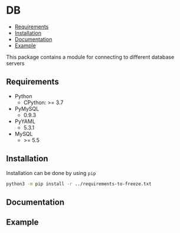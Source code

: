 # DB

- [Requirements](#Requirements)
- [Installation](#Installation)
- [Documentation](#Documentation)
- [Example](#Example)

This package contains a module for connecting to different database servers  

## Requirements

- Python
  - CPython: \>= 3.7
- PyMySQL
  - 0.9.3
- PyYAML
  - 5.3.1
- MySQL
  - \>= 5.5

## Installation

Installation can be done by using `pip`

```sh
python3 -m pip install -r ../requirements-to-freeze.txt
```

## Documentation

## Example
